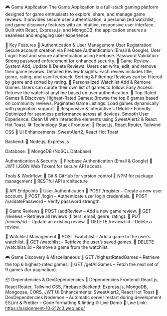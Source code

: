 🎮 Game Application
The Game Application is a full-stack gaming platform designed for game enthusiasts to explore, share, and manage game reviews. It provides secure user authentication, a personalized watchlist, and game discovery features with an intuitive, responsive user interface. Built with React, Express.js, and MongoDB, the application ensures a seamless and engaging user experience.

🚀 Key Features
🔐 Authentication & User Management
User Registration: Secure account creation via Firebase Authentication (Email & Google).
User Login: Fast and secure authentication using Firebase.
Password Validation: Strong password enforcement for enhanced security.
📝 Game Review System
Add, Update & Delete Reviews: Users can write, edit, and remove their game reviews.
Detailed Review Insights: Each review includes title, genre, rating, and user feedback.
Sorting & Filtering: Reviews can be filtered by genre and sorted by rating.
📌 Personalized Watchlist
Add & Remove Games: Users can curate their own list of games to follow.
Easy Access: Retrieve the watchlist anytime based on user authentication.
🌟 Top-Rated Games & Discovery
Highest-Rated Games: Browse the top 6 games based on community reviews.
Paginated Game Listings: Load games dynamically with pagination support.
📱 Responsive & Interactive UI
Mobile-Friendly: Optimized for seamless performance across all devices.
Smooth User Experience: Clean UI with interactive elements using SweetAlert2 & React Hot Toast.
🛠 Technology Stack
Frontend:
🔹 React.js, React Router, Tailwind CSS
🔹 UI Enhancements: SweetAlert2, React Hot Toast

Backend:
🔹 Node.js, Express.js

Database:
🔹 MongoDB (NoSQL Database)

Authentication & Security:
🔹 Firebase Authentication (Email & Google)
🔹 JWT (JSON Web Token) for secure API access

Tools & Workflow:
🔹 Git & GitHub for version control
🔹 NPM for package management
🔹 RESTful API architecture

📌 API Endpoints
🔐 User Authentication
📌 POST /register – Create a new user account.
📌 POST /login – Authenticate user login credentials.
📌 POST /validatePassword – Verify password strength.

📝 Game Reviews
📌 POST /addReview – Add a new game review.
📌 GET /reviews – Retrieve all reviews (filters: email, genre, rating).
📌 PUT /review/:id – Update an existing review.
📌 DELETE /review/:id – Delete a review.

📌 Watchlist Management
📌 POST /watchlist – Add a game to the user’s watchlist.
📌 GET /watchlist – Retrieve the user’s saved games.
📌 DELETE /watchlist/:id – Remove a game from the watchlist.

🎮 Game Discovery & Miscellaneous
📌 GET /highestRatedGames – Retrieve the top 6 highest-rated games.
📌 GET /getAllGames – Fetch the next set of 9 games (for pagination).

📦 Dependencies & DevDependencies
🔹 Dependencies
Frontend: React.js, React Router, Tailwind CSS, Firebase
Backend: Express.js, MongoDB, Mongoose, CORS, JWT
UI Enhancements: SweetAlert2, React Hot Toast
🔹 DevDependencies
Nodemon – Automatic server restart during development
ESLint & Prettier – Code formatting & linting
🌐 Live Demo
🔗 Live Link: https://assignment-10-212c3.web.app/
